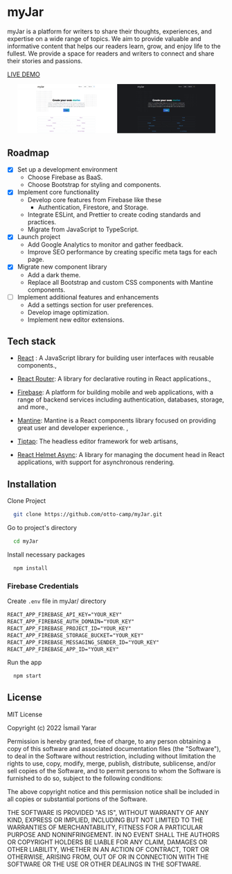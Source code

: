 # myJar

myJar is a platform for writers to share their thoughts, experiences, and expertise on a wide range of topics. We aim to provide valuable and informative content that helps our readers learn, grow, and enjoy life to the fullest. We provide a space for readers and writers to connect and share their stories and passions.

[LIVE DEMO](https://myjar-8ff23.web.app/)

<p align="center">  
<img src="https://raw.githubusercontent.com/otto-camp/myJar/master/image/dl.png" width="45%" height="auto">
<img src="https://raw.githubusercontent.com/otto-camp/myJar/master/image/dd.png" width="45%" height="auto">
</p>

## Roadmap

- [x]  Set up a development environment
    - Choose Firebase as BaaS.
    - Choose Bootstrap for styling and components.
- [x]  Implement core functionality
    - Develop core features from Firebase like these
        - Authentication, Firestore, and Storage.
    -  Integrate ESLint, and Prettier to create coding standards and practices.
    - Migrate from JavaScript to TypeScript.
- [x]  Launch project
    - Add Google Analytics to monitor and gather feedback.
    - Improve SEO performance by creating specific meta tags for each page.
- [x]  Migrate new component library
    - Add a dark theme.
    - Replace all Bootstrap and custom CSS components with Mantine components.
- [ ]  Implement additional features and enhancements
    - Add a settings section for user preferences.
    - Develop image optimization.
    - Implement new editor extensions.



## Tech stack

- [React](https://beta.reactjs.org/) : A JavaScript library for building user interfaces with reusable components.,

- [React Router](https://reactrouter.com/en/main): A library for declarative routing in React applications.,

- [Firebase](https://firebase.google.com/): A platform for building mobile and web applications, with a range of backend services including authentication, databases, storage, and more., 

- [Mantine](https://mantine.dev/): Mantine is a React components library focused on providing great user and developer experience. ,

- [Tiptap](https://tiptap.dev/): The headless editor framework for web artisans,

- [React Helmet Async](https://github.com/staylor/react-helmet-async): A library for managing the document head in React applications, with support for asynchronous rendering.

## Installation

Clone Project

```bash
  git clone https://github.com/otto-camp/myJar.git
```

Go to project's directory

```bash
  cd myJar
```

Install necessary packages

```bash
  npm install
```


### Firebase Credentials

Create `.env` file in myJar/ directory

```
REACT_APP_FIREBASE_API_KEY="YOUR_KEY"
REACT_APP_FIREBASE_AUTH_DOMAIN="YOUR_KEY"
REACT_APP_FIREBASE_PROJECT_ID="YOUR_KEY"
REACT_APP_FIREBASE_STORAGE_BUCKET="YOUR_KEY"
REACT_APP_FIREBASE_MESSAGING_SENDER_ID="YOUR_KEY"
REACT_APP_FIREBASE_APP_ID="YOUR_KEY"
```

Run the app

```bash
  npm start
```


## License

MIT License

Copyright (c) 2022 İsmail Yarar

Permission is hereby granted, free of charge, to any person obtaining a copy of this software and associated documentation files (the "Software"), to deal in the Software without restriction, including without limitation the rights to use, copy, modify, merge, publish, distribute, sublicense, and/or sell copies of the Software, and to permit persons to whom the Software is furnished to do so, subject to the following conditions:

The above copyright notice and this permission notice shall be included in all copies or substantial portions of the Software.

THE SOFTWARE IS PROVIDED "AS IS", WITHOUT WARRANTY OF ANY KIND, EXPRESS OR IMPLIED, INCLUDING BUT NOT LIMITED TO THE WARRANTIES OF MERCHANTABILITY, FITNESS FOR A PARTICULAR PURPOSE AND NONINFRINGEMENT. IN NO EVENT SHALL THE AUTHORS OR COPYRIGHT HOLDERS BE LIABLE FOR ANY CLAIM, DAMAGES OR OTHER LIABILITY, WHETHER IN AN ACTION OF CONTRACT, TORT OR OTHERWISE, ARISING FROM, OUT OF OR IN CONNECTION WITH THE SOFTWARE OR THE USE OR OTHER DEALINGS IN THE SOFTWARE.